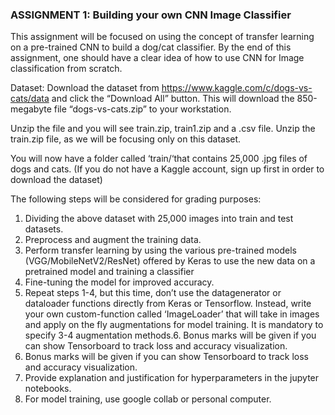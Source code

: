 ### ASSIGNMENT 1: Building your own CNN Image Classifier

This assignment will be focused on using the concept of transfer learning on a pre-trained CNN to build a dog/cat classifier. By the end of this assignment, one should have a clear idea of how to use CNN for Image classification from scratch.

Dataset:
Download the dataset from https://www.kaggle.com/c/dogs-vs-cats/data and click the “Download All” button. This will download the 850-megabyte file “dogs-vs-cats.zip” to your workstation.

Unzip the file and you will see train.zip, train1.zip and a .csv file. Unzip the train.zip file, as we will be focusing only on this dataset.

You will now have a folder called ‘train/‘that contains 25,000 .jpg files of dogs and cats. (If you do not have a Kaggle account, sign up first in order to download the dataset)

The following steps will be considered for grading purposes:
1. Dividing the above dataset with 25,000 images into train and test datasets.
2. Preprocess and augment the training data.
3. Perform transfer learning by using the various pre-trained models
(VGG/MobileNetV2/ResNet) offered by Keras to use the new data on a pretrained
model and training a classifier
4. Fine-tuning the model for improved accuracy.
5. Repeat steps 1-4, but this time, don’t use the datagenerator or dataloader functions directly from Keras or Tensorflow. Instead, write your own custom-function called ‘ImageLoader’ that will take in images and apply on the fly augmentations for model training. It is mandatory to specify 3-4 augmentation methods.6. Bonus marks will be given if you can show Tensorboard to track loss and accuracy
visualization.
6. Bonus marks will be given if you can show Tensorboard to track loss and accuracy visualization.
7. Provide explanation and justification for hyperparameters in the jupyter notebooks.
8. For model training, use google collab or personal computer.
